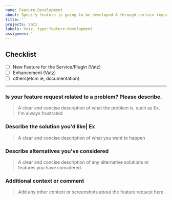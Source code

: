 ```yaml
---
name: Feature Development
about: Specify feature is going to be developed & through certain request. 
title: ''
projects: Vatz
labels: Vatz, type:feature-development
assignees: ''
---
```


## Checklist

- [ ] New Feature for the Service/Plugin (Vatz)
- [ ] Enhancement (Vatz)
- [ ] others(etcm ie, documentation)

---
### **Is your feature request related to a problem? Please describe.**
> A clear and concise description of what the problem is. such as Ex. I'm always frustrated


### **Describe the solution you'd like| Ex**
> A clear and concise description of what you want to happen


### **Describe alternatives you've considered**
> A clear and concise description of any alternative solutions or features you have considered.


### **Additional context or comment**
> Add any other context or screenshots about the feature request here.